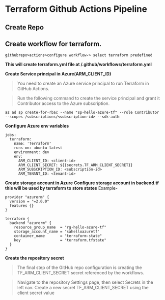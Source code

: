 # Terraform Github Actions Pipeline
## Create Repo
## Create workflow for terraform. 
```
githubrepo>actions>configure workflow-> select terraform predefined
```
**This will create terraform.yml file at /.github/workflows/terraform.yml**

**Create Service principal in Azure(ARM_CLIENT_ID)**
>   You need to create an Azure service principal to run Terraform in GitHub Actions.

>   Run the following command to create the service principal and grant it Contributor access to the Azure subscription.

```
az ad sp create-for-rbac --name "sp-hello-azure-tf" --role Contributor --scopes /subscriptions/<subscription-id> --sdk-auth

```
**Configure Azure env variables**


```
jobs:
  terraform:
    name: 'Terraform'
    runs-on: ubuntu-latest
    environment: dev
    env:
      ARM_CLIENT_ID: <client-id>
      ARM_CLIENT_SECRET: ${{secrets.TF_ARM_CLIENT_SECRET}}
      ARM_SUBSCRIPTION_ID: <subscription-id>
      ARM_TENANT_ID: <tenant-id>
```

**Create storage account in Azure**
**Configure storage account in backend.tf this will be used by terraform to store states**
Example-
```
provider "azurerm" {
  version = "=2.0.0"
  features {}
}

terraform {
  backend "azurerm" {
    resource_group_name  = "rg-hello-azure-tf"
    storage_account_name = "sahelloazuretf"
    container_name       = "terraform-state"
    key                  = "terraform.tfstate"
  }
}

```

**Create the repository secret**
>   The final step of the GitHub repo configuration is creating the TF_ARM_CLIENT_SECRET secret referenced by the workflows.

> Navigate to the repository Settings page, then select Secrets in the left nav. Create a new secret TF_ARM_CLIENT_SECRET using the client secret value





